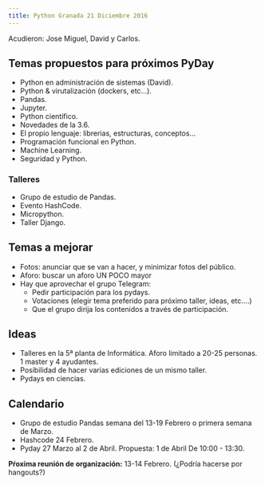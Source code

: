 ```yaml
---
title: Python Granada 21 Diciembre 2016
---
```


Acudieron: Jose Miguel, David y Carlos.

## Temas propuestos para próximos PyDay

* Python en administración de sistemas (David).
* Python & virutalización (dockers, etc...).
* Pandas.
* Jupyter.
* Python científico.
* Novedades de la 3.6.
* El propio lenguaje: librerias, estructuras, conceptos...
* Programación funcional en Python.
* Machine Learning.
* Seguridad y Python.

### Talleres

* Grupo de estudio de Pandas.
* Evento HashCode.
* Micropython.
* Taller Django.


## Temas a mejorar

* Fotos: anunciar que se van a hacer, y minimizar fotos del público.
* Aforo: buscar un aforo UN POCO mayor
* Hay que aprovechar el grupo Telegram:
	* Pedir participación para los pydays.
	* Votaciones (elegir tema preferido para próximo taller, ideas, etc....)
	* Que el grupo dirija los contenidos a través de participación.

## Ideas

* Talleres en la 5ª planta de Informática. Aforo limitado a 20-25 personas. 1 master y 4 ayudantes. 
* Posibilidad de hacer varias ediciones de un mismo taller.
* Pydays en ciencias.



## Calendario

* Grupo de estudio Pandas semana del 13-19 Febrero o primera semana de Marzo.
* Hashcode 24 Febrero.
* Pyday 27 Marzo al 2 de Abril. Propuesta: 1 de Abril  De 10:00 - 13:30.

**Pŕoxima reunión de organización:** 13-14 Febrero. (¿Podría hacerse por hangouts?)
